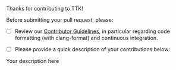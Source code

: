 Thanks for contributing to TTK!

Before submitting your pull request, please:

- [ ] Review our [Contributor Guidelines](https://github.com/topology-tool-kit/ttk/blob/dev/CONTRIBUTING.md), in particular regarding code formatting (with clang-format) and continuous integration.

- [ ] Please provide a quick description of your contributions below:

Your description here

